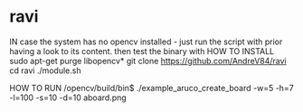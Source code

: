 # ravi
IN case the system has no opencv installed - just run the script with prior having a look to its content.
then test the binary with
HOW TO INSTALL
sudo apt-get purge libopencv*
git clone https://github.com/AndreV84/ravi
cd ravi
./module.sh


HOW TO RUN
/opencv/build/bin$ ./example_aruco_create_board -w=5 -h=7 -l=100 -s=10 -d=10 aboard.png

